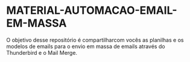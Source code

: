 # MATERIAL-AUTOMACAO-EMAIL-EM-MASSA
O objetivo desse repositório é compartilharcom vocês as planilhas e os modelos de emails para o envio em massa de emails através do Thunderbird e o Mail Merge.
